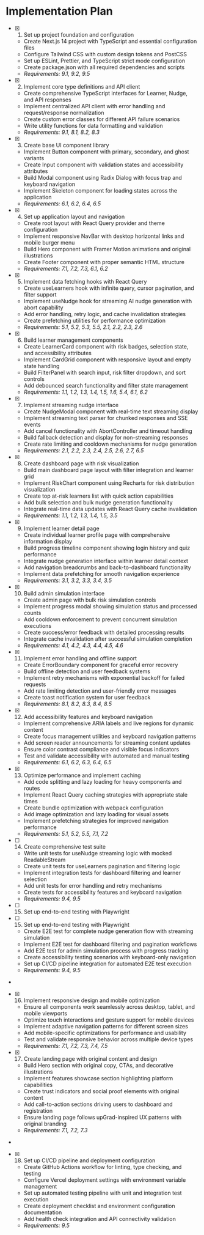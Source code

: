 # Implementation Plan

- [x] 1. Set up project foundation and configuration



  - Create Next.js 14 project with TypeScript and essential configuration files
  - Configure Tailwind CSS with custom design tokens and PostCSS
  - Set up ESLint, Prettier, and TypeScript strict mode configuration
  - Create package.json with all required dependencies and scripts
  - _Requirements: 9.1, 9.2, 9.5_

- [x] 2. Implement core type definitions and API client






  - Create comprehensive TypeScript interfaces for Learner, Nudge, and API responses
  - Implement centralized API client with error handling and request/response normalization
  - Create custom error classes for different API failure scenarios
  - Write utility functions for data formatting and validation
  - _Requirements: 9.1, 8.1, 8.2, 8.3_

- [x] 3. Create base UI component library



  - Implement Button component with primary, secondary, and ghost variants
  - Create Input component with validation states and accessibility attributes
  - Build Modal component using Radix Dialog with focus trap and keyboard navigation
  - Implement Skeleton component for loading states across the application
  - _Requirements: 6.1, 6.2, 6.4, 6.5_

- [x] 4. Set up application layout and navigation


  - Create root layout with React Query provider and theme configuration
  - Implement responsive NavBar with desktop horizontal links and mobile burger menu
  - Build Hero component with Framer Motion animations and original illustrations
  - Create Footer component with proper semantic HTML structure
  - _Requirements: 7.1, 7.2, 7.3, 6.1, 6.2_

- [x] 5. Implement data fetching hooks with React Query


  - Create useLearners hook with infinite query, cursor pagination, and filter support
  - Implement useNudge hook for streaming AI nudge generation with abort capability
  - Add error handling, retry logic, and cache invalidation strategies
  - Create prefetching utilities for performance optimization
  - _Requirements: 5.1, 5.2, 5.3, 5.5, 2.1, 2.2, 2.3, 2.6_

- [x] 6. Build learner management components



  - Create LearnerCard component with risk badges, selection state, and accessibility attributes
  - Implement CardGrid component with responsive layout and empty state handling
  - Build FilterPanel with search input, risk filter dropdown, and sort controls
  - Add debounced search functionality and filter state management
  - _Requirements: 1.1, 1.2, 1.3, 1.4, 1.5, 1.6, 5.4, 6.1, 6.2_

- [x] 7. Implement streaming nudge interface


  - Create NudgeModal component with real-time text streaming display
  - Implement streaming text parser for chunked responses and SSE events
  - Add cancel functionality with AbortController and timeout handling
  - Build fallback detection and display for non-streaming responses
  - Create rate limiting and cooldown mechanisms for nudge generation
  - _Requirements: 2.1, 2.2, 2.3, 2.4, 2.5, 2.6, 2.7, 6.5_

- [x] 8. Create dashboard page with risk visualization



  - Build main dashboard page layout with filter integration and learner grid
  - Implement RiskChart component using Recharts for risk distribution visualization
  - Create top at-risk learners list with quick action capabilities
  - Add bulk selection and bulk nudge generation functionality
  - Integrate real-time data updates with React Query cache invalidation
  - _Requirements: 1.1, 1.2, 1.3, 1.4, 1.5, 3.5_

- [x] 9. Implement learner detail page



  - Create individual learner profile page with comprehensive information display
  - Build progress timeline component showing login history and quiz performance
  - Integrate nudge generation interface within learner detail context
  - Add navigation breadcrumbs and back-to-dashboard functionality
  - Implement data prefetching for smooth navigation experience
  - _Requirements: 3.1, 3.2, 3.3, 3.4, 3.5_

- [x] 10. Build admin simulation interface


  - Create admin page with bulk risk simulation controls
  - Implement progress modal showing simulation status and processed counts
  - Add cooldown enforcement to prevent concurrent simulation executions
  - Create success/error feedback with detailed processing results
  - Integrate cache invalidation after successful simulation completion
  - _Requirements: 4.1, 4.2, 4.3, 4.4, 4.5, 4.6_

- [x] 11. Implement error handling and offline support


  - Create ErrorBoundary component for graceful error recovery
  - Build offline detection and user feedback systems
  - Implement retry mechanisms with exponential backoff for failed requests
  - Add rate limiting detection and user-friendly error messages
  - Create toast notification system for user feedback
  - _Requirements: 8.1, 8.2, 8.3, 8.4, 8.5_

- [x] 12. Add accessibility features and keyboard navigation



  - Implement comprehensive ARIA labels and live regions for dynamic content
  - Create focus management utilities and keyboard navigation patterns
  - Add screen reader announcements for streaming content updates
  - Ensure color contrast compliance and visible focus indicators
  - Test and validate accessibility with automated and manual testing
  - _Requirements: 6.1, 6.2, 6.3, 6.4, 6.5_

- [x] 13. Optimize performance and implement caching



  - Add code splitting and lazy loading for heavy components and routes
  - Implement React Query caching strategies with appropriate stale times
  - Create bundle optimization with webpack configuration
  - Add image optimization and lazy loading for visual assets
  - Implement prefetching strategies for improved navigation performance
  - _Requirements: 5.1, 5.2, 5.5, 7.1, 7.2_

- [ ] 14. Create comprehensive test suite




  - Write unit tests for useNudge streaming logic with mocked ReadableStream
  - Create unit tests for useLearners pagination and filtering logic
  - Implement integration tests for dashboard filtering and learner selection
  - Add unit tests for error handling and retry mechanisms
  - Create tests for accessibility features and keyboard navigation
  - _Requirements: 9.4, 9.5_
- [ ] 15. Set up end-to-end testing with Playwright


- [ ] 15. Set up end-to-end testing with Playwright

  - Create E2E test for complete nudge generation flow with streaming simulation
  - Implement E2E test for dashboard filtering and pagination workflows
  - Add E2E test for admin simulation process with progress tracking
  - Create accessibility testing scenarios with keyboard-only navigation
  - Set up CI/CD pipeline integration for automated E2E test execution
  - _Requirements: 9.4, 9.5_
-

- [x] 16. Implement responsive design and mobile optimization




  - Ensure all components work seamlessly across desktop, tablet, and mobile viewports
  - Optimize touch interactions and gesture support for mobile devices
  - Implement adaptive navigation patterns for different screen sizes
  - Add mobile-specific optimizations for performance and usability
  - Test and validate responsive behavior across multiple device types
  - _Requirements: 7.1, 7.2, 7.3, 7.4, 7.5_

- [x] 17. Create landing page with original content and design





  - Build Hero section with original copy, CTAs, and decorative illustrations
  - Implement features showcase section highlighting platform capabilities
  - Create trust indicators and social proof elements with original content
  - Add call-to-action sections driving users to dashboard and registration
  - Ensure landing page follows upGrad-inspired UX patterns with original branding
  - _Requirements: 7.1, 7.2, 7.3_
-

- [x] 18. Set up CI/CD pipeline and deployment configuration




  - Create GitHub Actions workflow for linting, type checking, and testing
  - Configure Vercel deployment settings with environment variable management
  - Set up automated testing pipeline with unit and integration test execution
  - Create deployment checklist and environment configuration documentation
  - Add health check integration and API connectivity validation
  - _Requirements: 9.5_